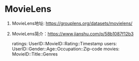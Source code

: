 # MovieLens

1. MovieLens地址: https://grouplens.org/datasets/movielens/

2. MovieLens简介：https://www.jianshu.com/p/58b1087f12b3
    
    ratings:    UserID::MovieID::Rating::Timestamp
    users:      UserID::Gender::Age::Occupation::Zip-code
    movies:     MovieID::Title::Genres